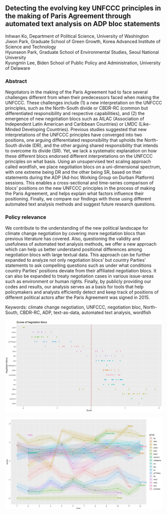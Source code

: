 
## Detecting the evolving key UNFCCC principles in the making of Paris Agreement through automated text analysis on ADP bloc statements  

Inhwan Ko, Department of Political Science, University of Washington  
Jiwon Park, Graduate School of Green Growth, Korea Advanced Institute of Science and Technology  
Hyunseon Park, Graduate School of Environmental Studies, Seoul National University  
Kyungmin Lee, Biden School of Public Policy and Administration, University of Delaware  
 
### Abstract  

Negotiators in the making of the Paris Agreement had to face several challenges different from when their predecessors faced when making the UNFCCC. These challenges include (1) a new interpretation on the UNFCCC principles, such as the North-South divide or CBDR-RC (common but differentiated responsibility and respective capabilities), and (2) the emergence of new negotiation blocs such as AILAC (Association of Independent Latin American and Caribbean Countries) or LMDC (Like-Minded Developing Countries). Previous studies suggested that new interpretations of the UNFCCC principles have converged into two positions, one arguing differentiated responsibility that upholds the North-South divide (DR), and the other arguing shared responsibility that intends to overcome its divide (SR). Yet, we lack a systematic explanation on how these different blocs endorsed different interpretations on the UNFCCC principles on what basis. Using an unsupervised text scaling approach called wordfish, we place negotiation blocs on a uni-dimensional spectrum, with one extreme being DR and the other being SR, based on their statements during the ADP (Ad-hoc Working Group on Durban Platform) sessions. This enables a cross-sectional and time-series comparison of blocs’ positions on the new UNFCCC principles in the process of making the Paris Agreement, and helps explain what factors influence their positioning. Finally, we compare our findings with those using different automated text analysis methods and suggest future research questions.   

### Policy relevance  

We contribute to the understanding of the new political landscape for climate change negotiation by covering more negotiation blocs than previous literature has covered. Also, questioning the validity and usefulness of automated text analysis methods, we offer a new approach which can help us better understand positional differences among negotiation blocs with large textual data. This approach can be further expanded to analyze not only negotiation blocs’ but country Parties’ statements to ask compelling questions such as under what conditions country Parties’ positions deviate from their affiliated negotiation blocs. It can also be expanded to treaty negotiation cases in various issue-areas such as environment or human rights. Finally, by publicly providing our codes and results, our analysis serves as a basis for tools that help policymakers and analysts efficiently detect and keep track of positions of different political actors after the Paris Agreement was signed in 2015.   

Keywords: climate change negotiation, UNFCCC, negotiation bloc, North-South, CBDR-RC, ADP, text-as-data, automated text analysis, wordfish

![alt text](https://github.com/inhwanko/ADP-Text-as-Data-Research/blob/master/score_groups.JPG)  

![alt text](https://github.com/inhwanko/ADP-Text-as-Data-Research/blob/master/score_time.JPG)  
